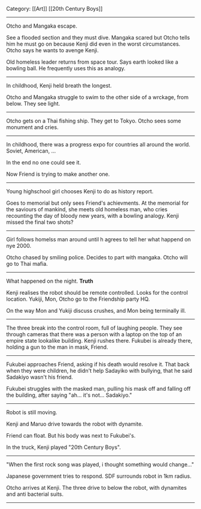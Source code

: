Category: [[Art]] [[20th Century Boys]]
___
Otcho and Mangaka escape. 

See a flooded section and they must dive. Mangaka scared but Otcho tells him he must go on because Kenji did even in the worst circumstances. Otcho says he wants to avenge Kenji. 

Old homeless leader returns from space tour. Says earth looked like a bowling ball. He frequently uses this as analogy. 

---
In childhood, Kenji held breath the longest. 

Otcho and Mangaka struggle to swim to the other side of a wrckage, from below. They see light. 

---
Otcho gets on a Thai fishing ship. They get to Tokyo. 
Otcho sees some monument and cries. 

---
In childhood, there was a progress expo for countries all around the world. Soviet, American, ...

In the end no one could see it. 

Now Friend is trying to make another one. 

---
Young highschool girl chooses Kenji to do as history report. 

Goes to memorial but only sees Friend's achievments. At the memorial for the saviours of mankind, she meets old homeless man, who cries recounting the day of bloody new years, with a bowling analogy. Kenji missed the final two shots?

---
Girl follows homelss man around until h agrees to tell her what happend on nye 2000.

Otcho chased by smiling police. Decides to part with mangaka. Otcho will go to Thai mafia. 

---
What happened on the night. 
**Truth**

Kenji realises the robot should be remote controlled. Looks for the control location. Yukiji, Mon, Otcho go to the Friendship party HQ. 

On the way Mon and Yukiji discuss crushes, and Mon being terminally ill. 

---
The three break into the control room, full of laughing people. 
They see through cameras that there was a person with a laptop on the top of an empire state lookalike building. Kenji rushes there. Fukubei is already there, holding a gun to the man in mask, Friend. 

---
Fukubei approaches Friend, asking if his death would resolve it. That back when they were children, he didn't help Sadayiko with bullying, that he said Sadakiyo wasn't his friend. 

Fukubei struggles with the masked man, pulling his mask off and falling off the building, after saying "ah... it's not... Sadakiyo."

---
Robot is still moving. 

Kenji and Maruo drive towards the robot with dynamite. 

Friend can float. But his body was next to Fukubei's. 

In the truck, Kenji played "20th Century Boys".

---
"When the first rock song was played, i thought something would change..."

Japanese government tries to respond. SDF surrounds robot in 1km radius. 

Otcho arrives at Kenji. The three drive to below the robot, with dynamites and anti bacterial suits. 

---
